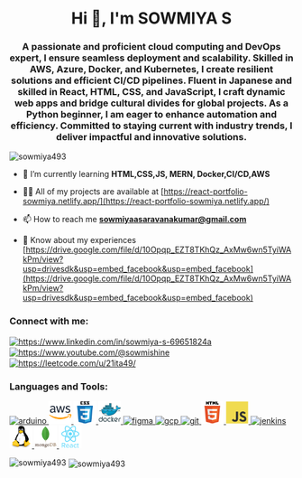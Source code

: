 <h1 align="center">Hi 👋, I'm SOWMIYA S</h1>
<h3 align="center">A passionate and proficient cloud computing and DevOps expert, I ensure seamless deployment and scalability. Skilled in AWS, Azure, Docker, and Kubernetes, I create resilient solutions and efficient CI/CD pipelines. Fluent in Japanese and skilled in React, HTML, CSS, and JavaScript, I craft dynamic web apps and bridge cultural divides for global projects. As a Python beginner, I am eager to enhance automation and efficiency. Committed to staying current with industry trends, I deliver impactful and innovative solutions.</h3>

<p align="left"> <img src="https://komarev.com/ghpvc/?username=sowmiya493&label=Profile%20views&color=0e75b6&style=flat" alt="sowmiya493" /> </p>

- 🌱 I’m currently learning **HTML,CSS,JS, MERN, Docker,CI/CD,AWS**

- 👨‍💻 All of my projects are available at [https://react-portfolio-sowmiya.netlify.app/](https://react-portfolio-sowmiya.netlify.app/)

- 📫 How to reach me **sowmiyaasaravanakumar@gmail.com**

- 📄 Know about my experiences [https://drive.google.com/file/d/10Opqp_EZT8TKhQz_AxMw6wn5TyiWAkPm/view?usp=drivesdk&usp=embed_facebook&usp=embed_facebook](https://drive.google.com/file/d/10Opqp_EZT8TKhQz_AxMw6wn5TyiWAkPm/view?usp=drivesdk&usp=embed_facebook&usp=embed_facebook)

<h3 align="left">Connect with me:</h3>
<p align="left">
<a href="https://linkedin.com/in/https://www.linkedin.com/in/sowmiya-s-69651824a" target="blank"><img align="center" src="https://raw.githubusercontent.com/rahuldkjain/github-profile-readme-generator/master/src/images/icons/Social/linked-in-alt.svg" alt="https://www.linkedin.com/in/sowmiya-s-69651824a" height="30" width="40" /></a>
<a href="https://www.youtube.com/c/https://www.youtube.com/@sowmishine" target="blank"><img align="center" src="https://raw.githubusercontent.com/rahuldkjain/github-profile-readme-generator/master/src/images/icons/Social/youtube.svg" alt="https://www.youtube.com/@sowmishine" height="30" width="40" /></a>
<a href="https://www.leetcode.com/https://leetcode.com/u/21ita49/" target="blank"><img align="center" src="https://raw.githubusercontent.com/rahuldkjain/github-profile-readme-generator/master/src/images/icons/Social/leet-code.svg" alt="https://leetcode.com/u/21ita49/" height="30" width="40" /></a>
</p>

<h3 align="left">Languages and Tools:</h3>
<p align="left"> <a href="https://www.arduino.cc/" target="_blank" rel="noreferrer"> <img src="https://cdn.worldvectorlogo.com/logos/arduino-1.svg" alt="arduino" width="40" height="40"/> </a> <a href="https://aws.amazon.com" target="_blank" rel="noreferrer"> <img src="https://raw.githubusercontent.com/devicons/devicon/master/icons/amazonwebservices/amazonwebservices-original-wordmark.svg" alt="aws" width="40" height="40"/> </a> <a href="https://www.w3schools.com/css/" target="_blank" rel="noreferrer"> <img src="https://raw.githubusercontent.com/devicons/devicon/master/icons/css3/css3-original-wordmark.svg" alt="css3" width="40" height="40"/> </a> <a href="https://www.docker.com/" target="_blank" rel="noreferrer"> <img src="https://raw.githubusercontent.com/devicons/devicon/master/icons/docker/docker-original-wordmark.svg" alt="docker" width="40" height="40"/> </a> <a href="https://www.figma.com/" target="_blank" rel="noreferrer"> <img src="https://www.vectorlogo.zone/logos/figma/figma-icon.svg" alt="figma" width="40" height="40"/> </a> <a href="https://cloud.google.com" target="_blank" rel="noreferrer"> <img src="https://www.vectorlogo.zone/logos/google_cloud/google_cloud-icon.svg" alt="gcp" width="40" height="40"/> </a> <a href="https://git-scm.com/" target="_blank" rel="noreferrer"> <img src="https://www.vectorlogo.zone/logos/git-scm/git-scm-icon.svg" alt="git" width="40" height="40"/> </a> <a href="https://www.w3.org/html/" target="_blank" rel="noreferrer"> <img src="https://raw.githubusercontent.com/devicons/devicon/master/icons/html5/html5-original-wordmark.svg" alt="html5" width="40" height="40"/> </a> <a href="https://developer.mozilla.org/en-US/docs/Web/JavaScript" target="_blank" rel="noreferrer"> <img src="https://raw.githubusercontent.com/devicons/devicon/master/icons/javascript/javascript-original.svg" alt="javascript" width="40" height="40"/> </a> <a href="https://www.jenkins.io" target="_blank" rel="noreferrer"> <img src="https://www.vectorlogo.zone/logos/jenkins/jenkins-icon.svg" alt="jenkins" width="40" height="40"/> </a> <a href="https://www.linux.org/" target="_blank" rel="noreferrer"> <img src="https://raw.githubusercontent.com/devicons/devicon/master/icons/linux/linux-original.svg" alt="linux" width="40" height="40"/> </a> <a href="https://www.mongodb.com/" target="_blank" rel="noreferrer"> <img src="https://raw.githubusercontent.com/devicons/devicon/master/icons/mongodb/mongodb-original-wordmark.svg" alt="mongodb" width="40" height="40"/> </a> <a href="https://reactjs.org/" target="_blank" rel="noreferrer"> <img src="https://raw.githubusercontent.com/devicons/devicon/master/icons/react/react-original-wordmark.svg" alt="react" width="40" height="40"/> </a> </p>

<p><img align="left" src="https://github-readme-stats.vercel.app/api/top-langs?username=sowmiya493&show_icons=true&locale=en&layout=compact" alt="sowmiya493" /></p>

<p>&nbsp;<img align="center" src="https://github-readme-stats.vercel.app/api?username=sowmiya493&show_icons=true&locale=en" alt="sowmiya493" /></p>
